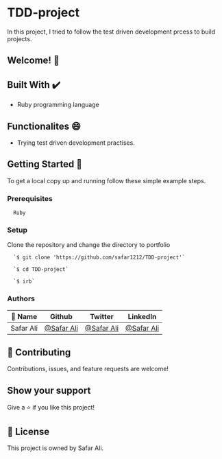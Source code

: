 # TDD-project

In this project, I tried to follow the test driven development prcess to build projects.

## Welcome! 👋
                              
## Built With ✔️

- Ruby programming language

## Functionalites 😄

- Trying test driven development practises.


## Getting Started 🙌

To get a local copy up and running follow these simple example steps.

### Prerequisites
```
  Ruby

```
### Setup
Clone the repository and change the directory to portfolio

``` 
  `$ git clone 'https://github.com/safar1212/TDD-project'`

  `$ cd TDD-project`

  `$ irb`

```


### Authors

| 👤 Name | Github | Twitter | LinkedIn |
|------|--------|---------|----------|
|Safar Ali|[@Safar Ali](https://github.com/safar1212)|[@Safar Ali](https://twitter.com/SafarAli999)|[@Safar Ali](https://www.linkedin.com/in/safar-ali999/)|

## 🤝 Contributing

Contributions, issues, and feature requests are welcome!

## Show your support

Give a ⭐️ if you like this project!

## 📝 License

This project is owned by Safar Ali.
